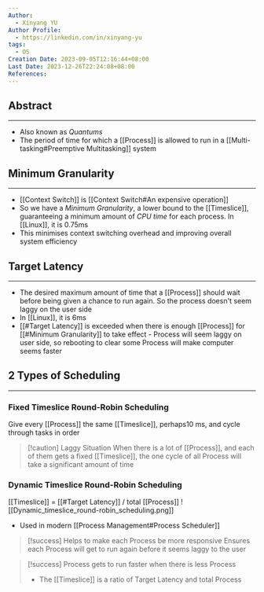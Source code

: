 ```yaml
---
Author:
  - Xinyang YU
Author Profile:
  - https://linkedin.com/in/xinyang-yu
tags:
  - OS
Creation Date: 2023-09-05T12:16:44+08:00
Last Date: 2023-12-26T22:24:08+08:00
References: 
---
```

## Abstract
---
- Also known as *Quantums*
- The period of time for which a [[Process]] is allowed to run in a [[Multi-tasking#Preemptive Multitasking]] system


## Minimum Granularity
---
- [[Context Switch]] is [[Context Switch#An expensive operation]]
- So we have a *Minimum Granularity*,  a lower bound to the [[Timeslice]], guaranteeing a minimum amount of *CPU time* for each process. In [[Linux]], it is 0.75ms
- This minimises context switching overhead and improving overall system efficiency

## Target Latency 
---
- The desired maximum amount of time that a [[Process]] should wait before being given a chance to run again. So the process doesn't seem laggy on the user side
- In [[Linux]], it is 6ms
- [[#Target Latency]] is exceeded when there is enough [[Process]] for [[#Minimum Granularity]] to take effect - Process will seem laggy on user side, so rebooting to clear some Process will make computer seems faster


## 2 Types of Scheduling
---
### Fixed Timeslice Round-Robin Scheduling
Give every [[Process]] the same [[Timeslice]], perhaps10 ms, and cycle through tasks in order

>[!caution]  Laggy Situation
>When there is a lot of [[Process]], and each of them gets a fixed [[Timeslice]], the one cycle of all Process will take a significant amount of time

### Dynamic Timeslice Round-Robin Scheduling
[[Timeslice]] = [[#Target Latency]] / total [[Process]]
![[Dynamic_timeslice_round-robin_scheduling.png]]
- Used in modern [[Process Management#Process Scheduler]]

>[!success] Helps to make each Process be more responsive
>Ensures each Process will get to run again before it seems laggy to the user

>[!success]  Process gets to run faster when there is less Process
>- The [[Timeslice]] is a ratio of Target Latency and total Process